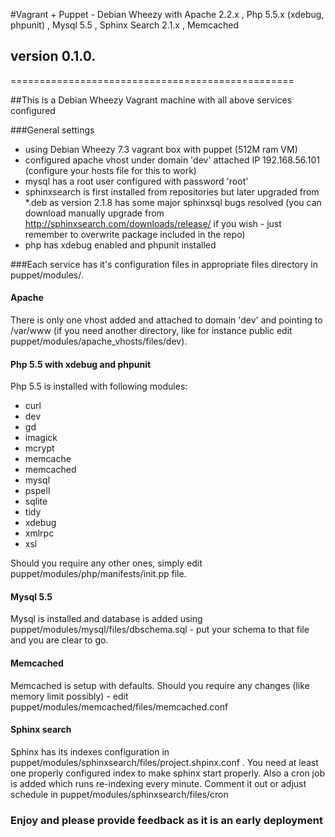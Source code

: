 #Vagrant + Puppet - Debian Wheezy with Apache 2.2.x , Php 5.5.x (xdebug, phpunit) , Mysql 5.5 , Sphinx Search 2.1.x , Memcached

## version 0.1.0.

=================================================

##This is a Debian Wheezy Vagrant machine with all above services configured

###General settings
* using Debian Wheezy 7.3 vagrant box with puppet (512M ram VM)
* configured apache vhost under domain 'dev' attached IP 192.168.56.101 (configure your hosts file for this to work)
* mysql has a root user configured with password 'root'
* sphinxsearch is first installed from repositories but later upgraded from *.deb as version 2.1.8 has some major sphinxsql bugs resolved (you can download manually upgrade from http://sphinxsearch.com/downloads/release/ if you wish - just remember to overwrite package included in the repo)
* php has xdebug enabled and phpunit installed

###Each service has it's configuration files in appropriate files directory in puppet/modules/.

#### Apache
There is only one vhost added and attached to domain 'dev' and pointing to /var/www (if you need another directory, like for instance public edit puppet/modules/apache_vhosts/files/dev).

#### Php 5.5 with xdebug and phpunit
Php 5.5 is installed with following modules:
* curl
* dev
* gd
* imagick
* mcrypt
* memcache
* memcached
* mysql
* pspell
* sqlite
* tidy
* xdebug
* xmlrpc
* xsl

Should you require any other ones, simply edit puppet/modules/php/manifests/init.pp file.

#### Mysql 5.5
Mysql is installed and database is added using puppet/modules/mysql/files/dbschema.sql - put your schema to that file and you are clear to go.

#### Memcached
Memcached is setup with defaults. Should you require any changes (like memory limit possibly) - edit puppet/modules/memcached/files/memcached.conf

#### Sphinx search
Sphinx has its indexes configuration in puppet/modules/sphinxsearch/files/project.shpinx.conf . You need at least one properly configured index to make sphinx start properly.
Also a cron job is added which runs re-indexing every minute. Comment it out or adjust schedule in puppet/modules/sphinxsearch/files/cron

### Enjoy and please provide feedback as it is an early deployment
